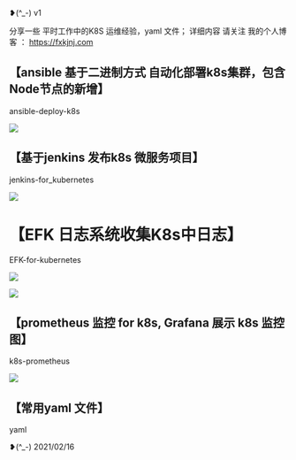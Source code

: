 ❥(^_-)  v1

分享一些 平时工作中的K8S 运维经验，yaml 文件； 详细内容 请关注 我的个人博客 ： https://fxkjnj.com


## 【ansible 基于二进制方式 自动化部署k8s集群，包含Node节点的新增】 
ansible-deploy-k8s

![](http://jpg.fxkjnj.com/soft/ansible/1.jpg)

## 【基于jenkins 发布k8s 微服务项目】
jenkins-for_kubernetes

![](http://jpg.fxkjnj.com/soft/jenkins/1.png)

# 【EFK 日志系统收集K8s中日志】

EFK-for-kubernetes

![](http://jpg.fxkjnj.com/soft/devops-other/ELK.png)

![](http://jpg.fxkjnj.com/soft/kubernetes/ELK-19.png)



## 【prometheus 监控 for  k8s, Grafana 展示 k8s 监控图】

k8s-prometheus

![](http://jpg.fxkjnj.com/soft/kubernetes/dashboard-3.png)


## 【常用yaml 文件】
yaml


❥(^_-)   2021/02/16  

